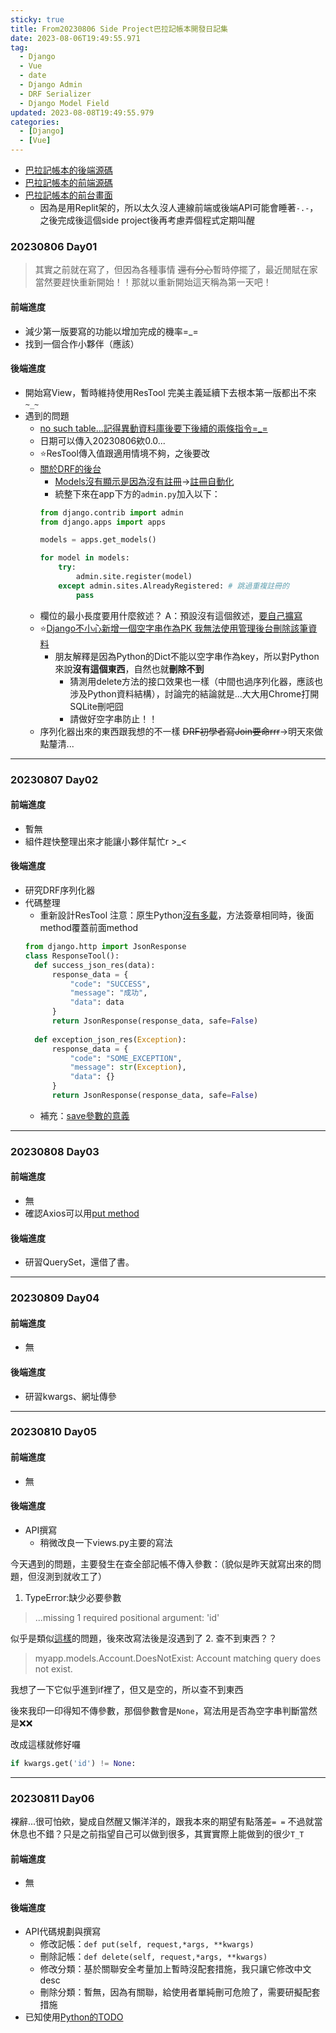 ```yaml
---
sticky: true
title: From20230806 Side Project巴拉記帳本開發日記集
date: 2023-08-06T19:49:55.971
tag:
  - Django
  - Vue
  - date
  - Django Admin
  - DRF Serializer
  - Django Model Field
updated: 2023-08-08T19:49:55.979
categories:
  - [Django]
  - [Vue]
---
```

- [巴拉記帳本的後端源碼](https://github.com/x200706/BlahAccountBookAP)
- [巴拉記帳本的前端源碼](https://github.com/x200706/BlahAccountBook)
- [巴拉記帳本的前台畫面](https://blahaccountbook.chi200706.repl.co/)
  - 因為是用Replit架的，所以太久沒人連線前端或後端API可能會睡著`-.-`，之後完成後這個side project後再考慮弄個程式定期叫醒

### 20230806 Day01
> 其實之前就在寫了，但因為各種事情 ~~還有分心~~暫時停擺了，最近閒賦在家當然要趕快重新開始！！那就以重新開始這天稱為第一天吧！

#### 前端進度
- 減少第一版要寫的功能以增加完成的機率=_=
- 找到一個合作小夥伴（應該）

#### 後端進度
- 開始寫View，暫時維持使用ResTool 完美主義延續下去根本第一版都出不來`~_~`
- 遇到的問題
  - [no such table...記得異動資料庫後要下後續的兩條指令=_=](https://blog.csdn.net/qq_33654685/article/details/88573873)
  - 日期可以傳入20230806欸0.0...
  - ⭐ResTool傳入值跟適用情境不夠，之後要改
  - [關於DRF的後台](https://stackoverflow.com/questions/63652653/does-the-django-rest-framework-provide-an-admin-site-to-manage-models)
    - [Models沒有顯示是因為沒有註冊](https://stackoverflow.com/questions/2984987/model-not-showing-up-in-django-admin)->[註冊自動化](https://hackernoon.com/automatically-register-all-models-in-django-admin-django-tips-481382cf75e5)
    - 統整下來在app下方的`admin.py`加入以下：
    ```python
    from django.contrib import admin
    from django.apps import apps

    models = apps.get_models()

    for model in models:
        try:
            admin.site.register(model)
        except admin.sites.AlreadyRegistered: # 跳過重複註冊的
            pass
    ```
  - 欄位的最小長度要用什麼敘述？ A：預設沒有這個敘述，[要自己擴寫](https://stackoverflow.com/questions/15845116/how-to-set-min-length-for-models-textfield)
  - ⭐[Django不小心新增一個空字串作為PK 我無法使用管理後台刪除該筆資料](https://chat.openai.com/share/f8939787-a942-4e02-a4d1-eeccb4ce9507)
    - 朋友解釋是因為Python的Dict不能以空字串作為key，所以對Python來說**沒有這個東西**，自然也就**刪除不到**
      - 猜測用delete方法的接口效果也一樣（中間也過序列化器，應該也涉及Python資料結構），討論完的結論就是...大大用Chrome打開SQLite刪吧囧
      - 請做好空字串防止！！
  - 序列化器出來的東西跟我想的不一樣 ~~DRF初學者寫Join要命rrr~~->明天來做點釐清...

***
### 20230807 Day02
#### 前端進度
- 暫無
- 組件趕快整理出來才能讓小夥伴幫忙r >_<
#### 後端進度
- 研究DRF序列化器
- 代碼整理
  - 重新設計ResTool
  注意：原生Python[沒有多載](https://www.uj5u.com/houduan/288561.html)，方法簽章相同時，後面method覆蓋前面method
  ```py
  from django.http import JsonResponse
  class ResponseTool():
    def success_json_res(data):
        response_data = {
            "code": "SUCCESS",
            "message": "成功",
            "data": data
        }
        return JsonResponse(response_data, safe=False)
    
    def exception_json_res(Exception):
        response_data = {
            "code": "SOME_EXCEPTION",
            "message": str(Exception),
            "data": {}
        }
        return JsonResponse(response_data, safe=False)
  ```
    - 補充：[save參數的意義](https://dev.to/chryzcode/django-json-response-safe-false-4f9i)

***
### 20230808 Day03
#### 前端進度
- 無
- 確認Axios可以用[put method](https://rapidapi.com/guides/use-axios-put-patch-requests)
#### 後端進度
- 研習QuerySet，還借了書。

***
### 20230809 Day04
#### 前端進度
- 無
#### 後端進度
- 研習kwargs、網址傳參

***
### 20230810 Day05
#### 前端進度
- 無
#### 後端進度
- API撰寫
  - 稍微改良一下views.py主要的寫法

今天遇到的問題，主要發生在查全部記帳不傳入參數：（貌似是昨天就寫出來的問題，但沒測到就收工了）
1. TypeError:缺少必要參數
  >...missing 1 required positional argument: 'id'

  似乎是類似[這樣](https://stackoverflow.com/questions/69173337/i-have-this-error-delete-missing-1-required-positional-argument-id-when-i-c)的問題，後來改寫法後是沒遇到了
2. 查不到東西？？
  >myapp.models.Account.DoesNotExist: Account matching query does not exist.
  
  我想了一下它似乎進到if裡了，但又是空的，所以查不到東西
  
  後來我印一印得知不傳參數，那個參數會是`None`，寫法用是否為空字串判斷當然是❌❌

  改成這樣就修好囉
  ```py
  if kwargs.get('id') != None:
  ```

***
### 20230811 Day06
裸辭...很可怕欸，變成自然醒又懶洋洋的，跟我本來的期望有點落差`= =` 不過就當休息也不錯？只是之前指望自己可以做到很多，其實實際上能做到的很少`T_T`
#### 前端進度
- 無
#### 後端進度
- API代碼規劃與撰寫
  - 修改記帳：`def put(self, request,*args, **kwargs)`
  - 刪除記帳：`def delete(self, request,*args, **kwargs)`
  - 修改分類：基於關聯安全考量加上暫時沒配套措施，我只讓它修改中文desc
  - 刪除分類：暫無，因為有關聯，給使用者單純刪可危險了，需要研擬配套措施
- 已知使用[Python的TODO](https://tw-google-styleguide.readthedocs.io/en/latest/google-python-styleguide/python_style_rules.html)